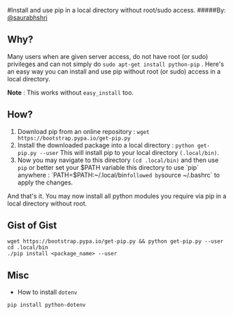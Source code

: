 #Install and use pip in a local directory without root/sudo access.
#####By: [@saurabhshri](https://github.com/saurabhshri)

## Why?
Many users when are given server access, do not have root (or sudo) privileges and can not simply do
`sudo apt-get install python-pip` .
Here's an easy way you can install and use pip without root (or sudo) access in a local directory.

**Note** : This works without `easy_install` too.

## How?

1. Download pip from an online repository : `wget https://bootstrap.pypa.io/get-pip.py`
2. Install the downloaded package into a local directory : `python get-pip.py --user`
   This will install pip to your local directory `(.local/bin)`.
3. Now you may navigate to this directory `(cd .local/bin)` and then use `pip` or better set your $PATH variable
   this directory to use `pip` anywhere : `PATH=$PATH:~/.local/bin` followed by `source ~/.bashrc` to apply the changes.

And that's it. You may now install all python modules you require via pip in a local directory without root.

## Gist of Gist

```
wget https://bootstrap.pypa.io/get-pip.py && python get-pip.py --user
cd .local/bin
./pip install <package_name> --user
```

## Misc
* How to install `dotenv`

```
pip install python-dotenv
```
